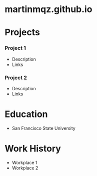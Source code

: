 # martinmqz.github.io

# Projects
### Project 1
- Description
- Links

### Project 2
- Description
- Links

# Education
- San Francisco State University

# Work History
- Workplace 1
- Workplace 2
